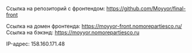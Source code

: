 Ссылка на репозиторий с фронтендом: https://github.com/Moyyor/final-front

Ссылка на домен фронтенда: https://moyyor-front.nomorepartiesco.ru/
Ссылка на бэкэнд: https://moyyor.nomorepartiesco.ru

IP-адрес: 158.160.171.48
